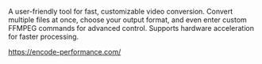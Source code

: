 A user-friendly tool for fast, customizable video conversion. Convert multiple files at once, choose your output format, and even enter custom FFMPEG commands for advanced control. Supports hardware acceleration for faster processing.

https://encode-performance.com/
